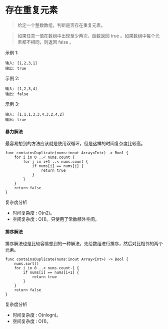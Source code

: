 # 存在重复元素

> 给定一个整数数组，判断是否存在重复元素。

> 如果任意一值在数组中出现至少两次，函数返回 true 。如果数组中每个元素都不相同，则返回 false 。


示例 1:

```
输入: [1,2,3,1]
输出: true
```

示例 2:

```
输入: [1,2,3,4]
输出: false

```

示例 3:

```
输入: [1,1,1,3,3,4,3,2,4,2]
输出: true
```

#### 暴力解法

最容易想到的方法应该就是使用双循环，但是这样的时间复杂度比较高。

```
func containsDuplicate(nums:inout Array<Int>) -> Bool {
    for i in 0 ..< nums.count {
        for j in i+1 ..< nums.count {
            if nums[i] == nums[j] {
                return true
            }
        }
    }
    return false
}
```

复杂度分析

- 时间复杂度 : O(n2)。
- 空间复杂度 : O(1)。只使用了常数额外空间。


#### 排序解法

排序解法也是比较容易想到的一种解法，先给数组进行排序，然后对比相邻的两个元素。

```
func containsDuplicate(nums:inout Array<Int>) -> Bool {
    nums.sort()
    for i in 0 ..< nums.count-1 {
        if nums[i] == nums[i+1] {
            return true
        }
    }
    return false
}
```

复杂度分析

- 时间复杂度 : O(nlogn)。
- 空间复杂度 : O(1)。

